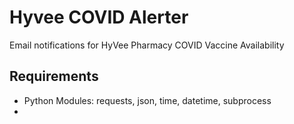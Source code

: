 # Hyvee COVID Alerter
Email notifications for HyVee Pharmacy COVID Vaccine Availability

## Requirements
* Python Modules: requests, json, time, datetime, subprocess
* 
